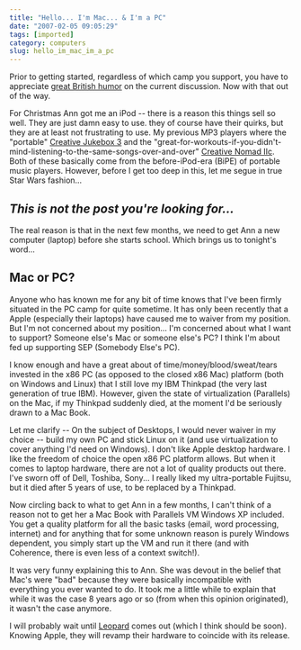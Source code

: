 ```yaml
---
title: "Hello... I'm Mac... & I'm a PC"
date: "2007-02-05 09:05:29"
tags: [imported]
category: computers
slug: hello_im_mac_im_a_pc
---
```

	

Prior to getting started, regardless of which camp you support, you have to appreciate <a title="Reminds me on how much I miss Douglas Adams" href="http://www.guardian.co.uk/commentisfree/story/0,,2006031,00.html">great British humor</a> on the current discussion. Now with that out of the way.

For Christmas Ann got me an iPod -- there is a reason this things sell so well. They are just damn easy to use. they of course have their quirks, but they are at least not frustrating to use. My previous MP3 players where the "portable" <a href="http://en.wikipedia.org/wiki/Creative_Nomad_Jukebox#NOMAD_Jukebox_Zen">Creative Jukebox 3</a> and the "great-for-workouts-if-you-didn't-mind-listening-to-the-same-songs-over-and-over" <a href="http://en.wikipedia.org/wiki/Creative_Nomad_Jukebox#NOMAD_and_NOMAD_MuVo">Creative Nomad IIc</a>. Both of these basically come from the before-iPod-era (BiPE) of portable music players. However, before I get too deep in this, let me segue in true Star Wars fashion...

## <em>This is not the post you're looking for...</em>

The real reason is that in the next few months, we need to get Ann a new computer (laptop) before she starts school. Which brings us to tonight's word...

## Mac or PC?

Anyone who has known me for any bit of time knows that I've been firmly situated in the PC camp for quite sometime. It has only been recently that a Apple (especially their laptops) have caused me to waiver from my position. But I'm not concerned about my position... I'm concerned about what I want to support? Someone else's Mac or someone else's PC? I think I'm about fed up supporting SEP (Somebody Else's PC).

I know enough and have a great about of time/money/blood/sweat/tears invested in the x86 PC (as opposed to the closed x86 Mac) platform (both on Windows and Linux) that I still love my IBM Thinkpad (the very last generation of true IBM). However, given the state of virtualization (Parallels) on the Mac, if my Thinkpad suddenly died, at the moment I'd be seriously drawn to a Mac Book.

Let me clarify -- On the subject of Desktops, I would never waiver in my choice -- build my own PC and stick Linux on it (and use virtualization to cover anything I'd need on Windows). I don't like Apple desktop hardware. I like the freedom of choice the open x86 PC platform allows. But when it comes to laptop hardware, there are not a lot of quality products out there. I've sworn off of Dell, Toshiba, Sony... I really liked my ultra-portable Fujitsu, but it died after 5 years of use, to be replaced by a Thinkpad.

Now circling back to what to get Ann in a few months, I can't think of a reason not to get her a Mac Book with Parallels VM Windows XP included. You get a quality platform for all the basic tasks (email, word processing, internet) and for anything that for some unknown reason is purely Windows dependent, you simply start up the VM and run it there (and with Coherence, there is even less of a context switch!).

It was very funny explaining this to Ann. She was devout in the belief that Mac's were "bad" because they were basically incompatible with everything you ever wanted to do. It took me a little while to explain that while it was the case 8 years ago or so (from when this opinion originated), it wasn't the case anymore.

I will probably wait until <a href="http://www.apple.com/macosx/leopard/index.html" title="I really wonder how long they can keep up this cat theme...">Leopard</a> comes out (which I think should be soon). Knowing Apple, they will revamp their hardware to coincide with its release.
